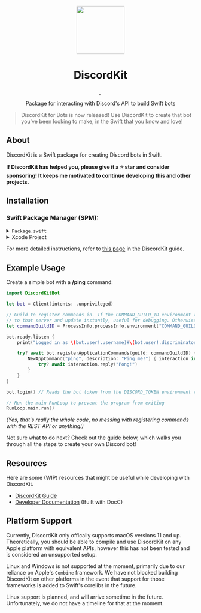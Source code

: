 <p align="center">
  <img src="https://user-images.githubusercontent.com/64193267/208341700-75fb1d63-f044-4b60-9c86-ed945916b65c.png" height="128">
</p>

<h1 align="center">DiscordKit</h1>

<p align="center">
  <a aria-label="Join the community on Discord" href="https://discord.gg/he7n6MGDXS" target="_blank">
    <img alt="" src="https://img.shields.io/discord/964741354112577557?style=for-the-badge&labelColor=black&label=Discord">
  </a>

  <!-- Self-hosted tokei_rs instance, only works for repos in the SwiftcordApp org -->
  <img alt="" src="http://vinkwok.mywire.org/tokei/github/SwiftcordApp/DiscordKit?style=for-the-badge&branch=bot-support&category=code">

  <a aria-label="DiscordKit Guide" href="https://swiftcord.gitbook.io/discordkit-guide/" target="_blank">
    <img alt="" src="https://img.shields.io/badge/guide-gitbook-important?style=for-the-badge&labelColor=black">
  </a>
</p>

<p align="center">Package for interacting with Discord's API to build Swift bots</p>

> DiscordKit for Bots is now released! Use DiscordKit to create that bot you've been
> looking to make, in the Swift that you know and love!

## About

DiscordKit is a Swift package for creating Discord bots in Swift.

**If DiscordKit has helped you, please give it a ⭐ star and consider sponsoring! It
keeps me motivated to continue developing this and other projects.**

## Installation

### Swift Package Manager (SPM):

<details>
  <summary><code>Package.swift</code></summary>

  Add the following to your `Package.swift`:
  ```swift
  .package(url: "https://github.com/SwiftcordApp/DiscordKit", branch: "main")
  ```
</details>
<details>
  <summary>Xcode Project</summary>

  Add a package dependancy in your Xcode project with the following parameters:

  **Package URL:**
  ```
  https://github.com/SwiftcordApp/DiscordKit
  ```

  **Branch:**
  ```
  main
  ```

  **Product:**
  - [x] DiscordKitBot
</details>

For more detailed instructions, refer to [this page](https://app.gitbook.com/o/bq2pyf3PEDPf2CURHt4z/s/WJuHiYLW9jKqPb7h8D7t/getting-started/installation)
in the DiscordKit guide.

## Example Usage

Create a simple bot with a **/ping** command:

```swift
import DiscordKitBot

let bot = Client(intents: .unprivileged)

// Guild to register commands in. If the COMMAND_GUILD_ID environment variable is set, commands are scoped
// to that server and update instantly, useful for debugging. Otherwise, they are registered globally.
let commandGuildID = ProcessInfo.processInfo.environment["COMMAND_GUILD_ID"]

bot.ready.listen {
    print("Logged in as \(bot.user!.username)#\(bot.user!.discriminator)!")

    try? await bot.registerApplicationCommands(guild: commandGuildID) {
        NewAppCommand("ping", description: "Ping me!") { interaction in
            try? await interaction.reply("Pong!")
        }
    }
}

bot.login() // Reads the bot token from the DISCORD_TOKEN environment variable and logs in with the token

// Run the main RunLoop to prevent the program from exiting
RunLoop.main.run()
```
_(Yes, that's really the whole code, no messing with registering commands with the REST
API or anything!)_

Not sure what to do next? Check out the guide below, which walks you through
all the steps to create your own Discord bot!

## Resources

Here are some (WIP) resources that might be useful while developing with DiscordKit.

* [DiscordKit Guide](https://swiftcord.gitbook.io/discordkit-guide/)
* [Developer Documentation](https://swiftcordapp.github.io/DiscordKit/documentation/discordkitbot/) (Built with DocC)

## Platform Support

Currently, DiscordKit only offically supports macOS versions 11 and up. Theoretically, you should be able to compile and use DiscordKit on any Apple platform with equivalent APIs, however this has not been tested and is considered an unsupported setup.

Linux and Windows is not supported at the moment, primarily due to our reliance on Apple's `Combine` framework. We have not blocked building DiscordKit on other platforms in the event that support for those frameworks is added to Swift's corelibs in the future.

Linux support is planned, and will arrive sometime in the future. Unfortunately, we do not have a timeline for that at the moment.
